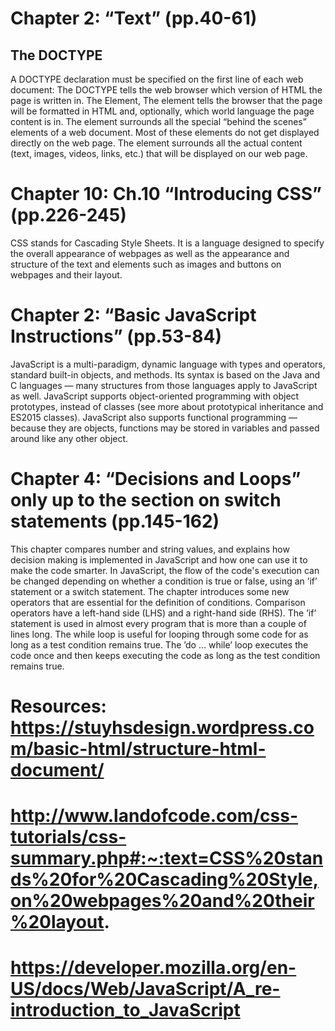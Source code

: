 # Chapter 2: “Text” (pp.40-61)

## The DOCTYPE
A DOCTYPE declaration must be specified on the first line of each web document: The DOCTYPE tells the web browser which version of HTML the page is written in.
The <html> Element, The <html> element tells the browser that the page will be formatted in HTML and, optionally, which world language the page content is in.
The <head> element surrounds all the special “behind the scenes” elements of a web document.  Most of these elements do not get displayed directly on the web page.
The <body> element surrounds all the actual content (text, images, videos, links, etc.) that will be displayed on our web page.
# Chapter 10: Ch.10 “Introducing CSS” (pp.226-245)
CSS stands for Cascading Style Sheets. It is a language designed to specify the overall appearance of webpages as well as the appearance and structure of the text and elements such as images and buttons on webpages and their layout.
##

# Chapter 2: “Basic JavaScript Instructions” (pp.53-84)
  JavaScript is a multi-paradigm, dynamic language with types and operators, standard built-in objects, and methods. Its syntax is based on the Java and C languages — many structures from those languages apply to JavaScript as well. JavaScript supports object-oriented programming with object prototypes, instead of classes (see more about prototypical inheritance and ES2015 classes). JavaScript also supports functional programming — because they are objects, functions may be stored in variables and passed around like any other object.


# Chapter 4: “Decisions and Loops” only up to the section on switch statements (pp.145-162)
This chapter compares number and string values, and explains how decision making is implemented in JavaScript and how one can use it to make the code smarter. In JavaScript, the flow of the code's execution can be changed depending on whether a condition is true or false, using an ’if’ statement or a switch statement. The chapter introduces some new operators that are essential for the definition of conditions. Comparison operators have a left-hand side (LHS) and a right-hand side (RHS). The ’if’ statement is used in almost every program that is more than a couple of lines long. The while loop is useful for looping through some code for as long as a test condition remains true. The ’do … while’ loop executes the code once and then keeps executing the code as long as the test condition remains true.




# Resources: https://stuyhsdesign.wordpress.com/basic-html/structure-html-document/

# http://www.landofcode.com/css-tutorials/css-summary.php#:~:text=CSS%20stands%20for%20Cascading%20Style,on%20webpages%20and%20their%20layout.

# https://developer.mozilla.org/en-US/docs/Web/JavaScript/A_re-introduction_to_JavaScript